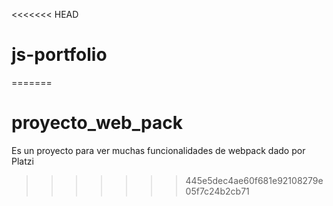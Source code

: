 <<<<<<< HEAD
# js-portfolio
=======
# proyecto_web_pack
Es un proyecto para ver muchas funcionalidades de webpack dado por Platzi
>>>>>>> 445e5dec4ae60f681e92108279e05f7c24b2cb71
